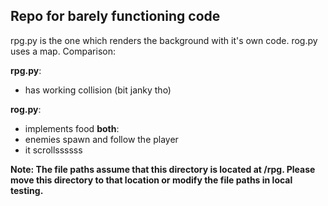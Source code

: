 ## Repo for barely functioning code
rpg.py is the one which renders the background with it's own code.
rog.py uses a map.
Comparison:

**rpg.py**:
- has working collision (bit janky tho)

**rog.py**:
- implements food
**both**:
- enemies spawn and follow the player
- it scrollssssss

**Note: The file paths assume that this directory is located at /rpg. Please move this directory to that location or modify the file paths in local testing.**

